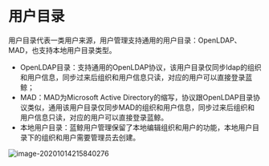 # 用户目录

用户目录代表一类用户来源，用户管理支持通用的用户目录：OpenLDAP、MAD，也支持本地用户目录类型。

- OpenLDAP目录：支持通用的OpenLDAP协议，该用户目录仅同步ldap的组织和用户信息，同步过来后组织和用户信息只读，对应的用户可以直接登录蓝鲸；
- MAD：MAD为Microsoft Active Directory的缩写，协议跟OpenLDAP目录协议类似，通用该用户目录仅同步MAD的组织和用户信息，同步过来后组织和用户信息只读，对应的用户可以直接登录蓝鲸。
- 本地用户目录：蓝鲸用户管理保留了本地编辑组织和用户的功能，本地用户目录下的组织和用户需要管理员去创建。 

![image-20201014215840276](Directories/image-20201014215840276.png)

